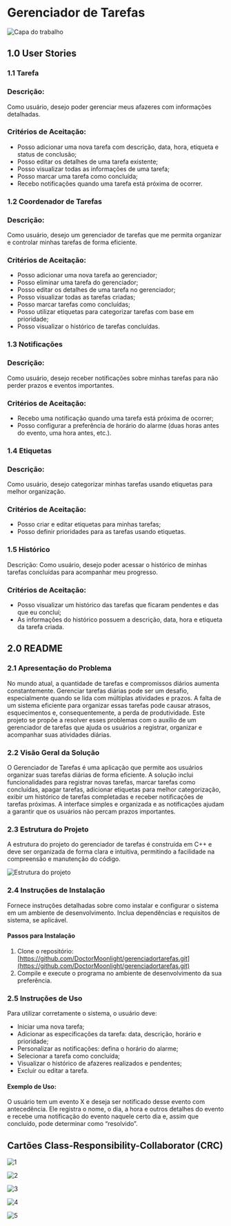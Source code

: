 # Gerenciador de Tarefas
![Capa do trabalho](https://github.com/DoctorMoonlight/gerenciadortarefas/assets/174665776/408af570-e754-4d26-8596-72ca5af8927d)



## 1.0 User Stories
### 1.1 Tarefa
### Descrição: 
Como usuário, desejo poder gerenciar meus afazeres com informações detalhadas.
### Critérios de Aceitação:
- Posso adicionar uma nova tarefa com descrição, data, hora, etiqueta e status de conclusão;
- Posso editar os detalhes de uma tarefa existente;
- Posso visualizar todas as informações de uma tarefa;
- Posso marcar uma tarefa como concluída;
- Recebo notificações quando uma tarefa está próxima de ocorrer.

### 1.2 Coordenador de Tarefas
### Descrição: 
Como usuário, desejo um gerenciador de tarefas que me permita organizar e controlar minhas tarefas de forma eficiente.
### Critérios de Aceitação:
- Posso adicionar uma nova tarefa ao gerenciador;
- Posso eliminar uma tarefa do gerenciador;
- Posso editar os detalhes de uma tarefa no gerenciador;
- Posso visualizar todas as tarefas criadas;
- Posso marcar tarefas como concluídas;
- Posso utilizar etiquetas para categorizar tarefas com base em prioridade;
- Posso visualizar o histórico de tarefas concluídas.

### 1.3 Notificações
### Descrição: 
Como usuário, desejo receber notificações sobre minhas tarefas para não perder prazos e eventos importantes.
### Critérios de Aceitação:
- Recebo uma notificação quando uma tarefa está próxima de ocorrer;
- Posso configurar a preferência de horário do alarme (duas horas antes do evento, uma hora antes, etc.).

### 1.4 Etiquetas
### Descrição: 
Como usuário, desejo categorizar minhas tarefas usando etiquetas para melhor organização.
### Critérios de Aceitação:
- Posso criar e editar etiquetas para minhas tarefas;
- Posso definir prioridades para as tarefas usando etiquetas.

### 1.5 Histórico
Descrição: Como usuário, desejo poder acessar o histórico de minhas tarefas concluídas para acompanhar meu progresso.
### Critérios de Aceitação:
- Posso visualizar um histórico das tarefas que ficaram pendentes e das que eu concluí;
- As informações do histórico possuem a descrição, data, hora e etiqueta da tarefa criada.


## 2.0 README

### 2.1 Apresentação do Problema
No mundo atual, a quantidade de tarefas e compromissos diários aumenta constantemente. Gerenciar tarefas diárias pode ser um desafio, especialmente quando se lida com múltiplas atividades e prazos. A falta de um sistema eficiente para organizar essas tarefas pode causar atrasos, esquecimentos e, consequentemente, a perda de produtividade. Este projeto se propõe a resolver esses problemas com o auxílio de um gerenciador de tarefas que ajuda os usuários a registrar, organizar e acompanhar suas atividades diárias.

### 2.2 Visão Geral da Solução
O Gerenciador de Tarefas é uma aplicação que permite aos usuários organizar suas tarefas diárias de forma eficiente. A solução inclui funcionalidades para registrar novas tarefas, marcar tarefas como concluídas, apagar tarefas, adicionar etiquetas para melhor categorização, exibir um histórico de tarefas completadas e receber notificações de tarefas próximas. A interface simples e organizada e as notificações ajudam a garantir que os usuários não percam prazos importantes.

### 2.3 Estrutura do Projeto
A estrutura do projeto do gerenciador de tarefas é construída em C++ e deve ser organizada de forma clara e intuitiva, permitindo a facilidade na compreensão e manutenção do código.

![Estrutura do projeto](https://github.com/DoctorMoonlight/gerenciadortarefas/assets/174665776/65a8a65c-f524-47e5-9010-31fd7be6e72f)

### 2.4 Instruções de Instalação
Fornece instruções detalhadas sobre como instalar e configurar o sistema em um ambiente de desenvolvimento. Inclua dependências e requisitos de sistema, se aplicável.

#### Passos para Instalação
1. Clone o repositório: [https://github.com/DoctorMoonlight/gerenciadortarefas.git](https://github.com/DoctorMoonlight/gerenciadortarefas.git)
2. Compile e execute o programa no ambiente de desenvolvimento da sua preferência.

### 2.5 Instruções de Uso
Para utilizar corretamente o sistema, o usuário deve:
- Iniciar uma nova tarefa;
- Adicionar as especificações da tarefa: data, descrição, horário e prioridade;
- Personalizar as notificações: defina o horário do alarme;
- Selecionar a tarefa como concluída;
- Visualizar o histórico de afazeres realizados e pendentes;
- Excluir ou editar a tarefa.

#### Exemplo de Uso:
O usuário tem um evento X e deseja ser notificado desse evento com antecedência. Ele registra o nome, o dia, a hora e outros detalhes do evento e recebe uma notificação do evento naquele certo dia e, assim que concluído, pode determinar como “resolvido”.


## Cartões Class-Responsibility-Collaborator (CRC)

![1](https://github.com/DoctorMoonlight/gerenciadortarefas/assets/174665776/4c6ee445-cc59-4c9e-8fad-cedfcca23a89)

![2](https://github.com/DoctorMoonlight/gerenciadortarefas/assets/174665776/c6e3663a-50ab-4186-8eb7-600c920e307e)

![3](https://github.com/DoctorMoonlight/gerenciadortarefas/assets/174665776/c1fb98bb-9017-49ba-a1fb-190a148bb27b)

![4](https://github.com/DoctorMoonlight/gerenciadortarefas/assets/174665776/8a4db2fc-8752-4745-a0ab-75a4db7e7647)

![5](https://github.com/DoctorMoonlight/gerenciadortarefas/assets/174665776/dd28bec6-75fc-41c8-ac7e-4fe84c2afce9)
